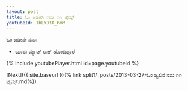 ```yaml
---
layout: post
title: ಓಂ ಜಡೀನೇ ನಮಃ ೧೧ ಟೈಮ್ಸ್
youtubeId: 1bLYDtD_6mM
---
```

 
 
 ಓಂ ಜಡೀನೇ ನಮಃ  
 
 -  ಯಾರು ಮ್ಯಾಟ್ ಲಾಕ್ ಹೊಂದಿದ್ದಾರೆ 
 
  
 
  
 
 
 
 
 
 


{% include youtubePlayer.html id=page.youtubeId %}
 
[Next]({{ site.baseurl }}{% link  split1/_posts/2013-03-27-ಓಂ  ಜ್ವಲಿನೆ  ನಮ ೧೧ ಟೈಮ್ಸ್.md%})
 
